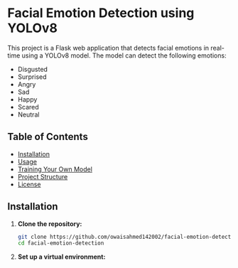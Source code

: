 # Facial Emotion Detection using YOLOv8

This project is a Flask web application that detects facial emotions in real-time using a YOLOv8 model. The model can detect the following emotions:
- Disgusted
- Surprised
- Angry
- Sad
- Happy
- Scared
- Neutral

## Table of Contents
- [Installation](#installation)
- [Usage](#usage)
- [Training Your Own Model](#training-your-own-model)
- [Project Structure](#project-structure)
- [License](#license)

## Installation

1. **Clone the repository:**
   ```bash
   git clone https://github.com/owaisahmed142002/facial-emotion-detection.git
   cd facial-emotion-detection
   ```

2. **Set up a virtual environment:**
```bash